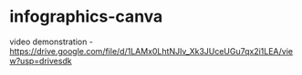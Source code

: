 # infographics-canva
video demonstration - https://drive.google.com/file/d/1LAMx0LhtNJIv_Xk3JUceUGu7qx2i1LEA/view?usp=drivesdk
